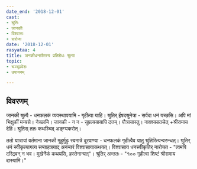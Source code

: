 ```yaml
---
date_end: '2018-12-01'
cast:
- श्रुतिः
- जानकी
- विश्वासः
- सरोजा
date: '2018-12-01'
rasyataa: 4
title: जनकीधनार्पणस्य प्रतिशेधः श्रुत्या
topic:
- चञ्चूप्रवेशः
- उपायनम्

---
```


## विवरणम्
जानकी श्रुत्यै - धनफलकं व्यवस्थापयामि - गृहीत्वा याहि।
श्रुतिर् ईषदश्रुनेत्रा - सर्वदा धनं यच्छसि। अपि मां भिक्षुकीं मन्यसे। नेच्छामि।
जानकी - न न - सुप्रत्ययायापि दत्तम्। पौत्रायास्तु। नावश्यकञ्चेत् +श्रीरामाय देहि।
श्रुतिस् ततः‌ कथञ्चिद् अङ्ग्यकरोत्।

ततो यात्रायां वर्तमाना जानकी मूहुर्मुहुः स्वमात्रे दूरवाण्या - धनफलकं गृहीत्वैव यातु श्रुतिरित्यन्वरुन्धत्। श्रुतिर् धनं स्वीकृत्यागत्य सप्ताहत्रयाद् अनन्तरं विश्वासायाकथयत्। विश्वासाय धनस्वीकृतिर् नारोचत - "त्वमपि दरिद्रवन् न भव। मुखेनैकं कथयसि, हस्तेनान्यत्"। श्रुतिर् अन्ततः - "१०० गृहीत्वा शिष्टं‌ श्रीरामाय दास्यामि।"

